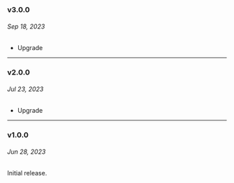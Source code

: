### v3.0.0

###### Sep 18, 2023

- Upgrade 

---

### v2.0.0

###### Jul 23, 2023

- Upgrade 

---

### v1.0.0

###### Jun 28, 2023

Initial release.
